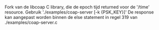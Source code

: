 Fork van de libcoap C library, die de epoch tijd returned voor de '/time' resource. Gebruik './examples/coap-server [-k {PSK_KEY}]'
De response kan aangepast worden binnen de else statement in regel 319 van ./examples/coap-server.c
